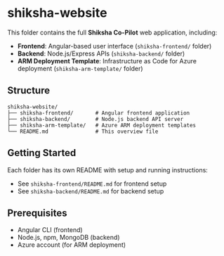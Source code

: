 # shiksha-website

This folder contains the full **Shiksha Co-Pilot** web application, including:

- **Frontend**: Angular-based user interface (`shiksha-frontend/` folder)
- **Backend**: Node.js/Express APIs (`shiksha-backend/` folder)
- **ARM Deployment Template**: Infrastructure as Code for Azure deployment (`shiksha-arm-template/` folder)

## Structure

```
shiksha-website/
├── shiksha-frontend/       # Angular frontend application
├── shiksha-backend/        # Node.js backend API server
├── shiksha-arm-template/   # Azure ARM deployment templates
└── README.md               # This overview file
```

## Getting Started

Each folder has its own README with setup and running instructions:

- See `shiksha-frontend/README.md` for frontend setup  
- See `shiksha-backend/README.md` for backend setup

## Prerequisites

- Angular CLI (frontend)  
- Node.js, npm, MongoDB (backend)  
- Azure account (for ARM deployment)